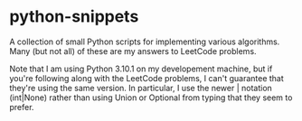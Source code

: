 # python-snippets
A collection of small Python scripts for implementing various algorithms. Many (but not all) of these are my answers to LeetCode problems.

Note that I am using Python 3.10.1 on my developement machine, but if you're following along with the LeetCode problems, I can't guarantee
that they're using the same version. In particular, I use the newer | notation (int|None) rather than using Union or Optional from typing
that they seem to prefer.
